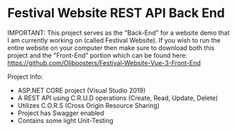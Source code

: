 # Festival Website REST API Back End

IMPORTANT: This project serves as the "Back-End" for a website demo that I am currently working on (called Festival Website). If you wish to run the entire website on your computer then make sure to download both this project and the "Front-End" portion which can be found here: https://github.com/Oliboosters/Festival-Website-Vue-3-Front-End

Project Info:

 - ASP.NET CORE project (Visual Studio 2019)
 - A REST API using C.R.U.D operations (Create, Read, Update, Delete)
 - Utilizes C.O.R.S (Cross Origin Resource Sharing)
 - Project has Swagger enabled
 - Contains some light Unit-Testing
